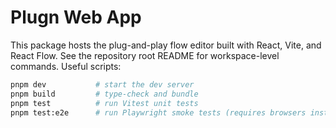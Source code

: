 # Plugn Web App

This package hosts the plug-and-play flow editor built with React, Vite, and React Flow. See the repository root README for workspace-level commands. Useful scripts:

```bash
pnpm dev           # start the dev server
pnpm build         # type-check and bundle
pnpm test          # run Vitest unit tests
pnpm test:e2e      # run Playwright smoke tests (requires browsers installed)
```
